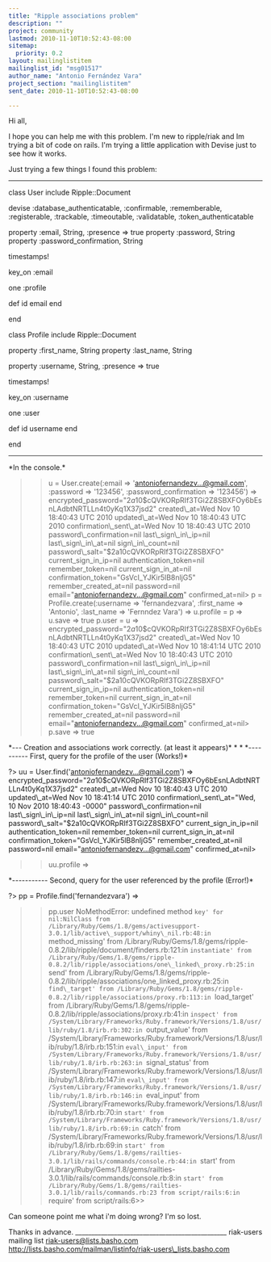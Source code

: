```yaml
---
title: "Ripple associations problem"
description: ""
project: community
lastmod: 2010-11-10T10:52:43-08:00
sitemap:
  priority: 0.2
layout: mailinglistitem
mailinglist_id: "msg01517"
author_name: "Antonio Fernández Vara"
project_section: "mailinglistitem"
sent_date: 2010-11-10T10:52:43-08:00

---
```



Hi all,

I hope you can help me with this problem. I'm new to ripple/riak and Im
trying a bit of code on rails. I'm trying a little application with Devise
just to see how it works.

Just trying a few things I found this problem:


-----
class User
 include Ripple::Document

 devise :database\_authenticatable, :confirmable,
 :rememberable, :registerable, :trackable, :timeoutable,
:validatable,
 :token\_authenticatable

 property :email, String, :presence => true
 property :password, String
 property :password\_confirmation, String

 timestamps!

 key\_on :email

 one :profile

 def id
 email
 end

end


class Profile
 include Ripple::Document

 property :first\_name, String
 property :last\_name, String

 property :username, String, :presence => true

 timestamps!

 key\_on :username

 one :user

 def id
 username
 end

end



----
\*In the console.\*

 >> u = User.create(:email => 'antoniofernandezv...@gmail.com',
:password => '123456', :password\_confirmation => '123456')
=> 
encrypted\_password="$2a$10$cQVKORpRIf3TGi2Z8SBXFOy6bEsnLAdbtNRTLLn4t0yKq1X37jsd2"
created\_at=Wed Nov 10 18:40:43 UTC 2010 updated\_at=Wed Nov 10 18:40:43 UTC
2010 confirmation\_sent\_at=Wed Nov 10 18:40:43 UTC 2010
password\_confirmation=nil last\_sign\_in\_ip=nil last\_sign\_in\_at=nil
sign\_in\_count=nil password\_salt="$2a$10$cQVKORpRIf3TGi2Z8SBXFO"
current\_sign\_in\_ip=nil authentication\_token=nil remember\_token=nil
current\_sign\_in\_at=nil confirmation\_token="GsVcI\_YJKir5lB8nljG5"
remember\_created\_at=nil password=nil email="antoniofernandezv...@gmail.com"
confirmed\_at=nil>
>> p = Profile.create(:username => 'fernandezvara', :first\_name =>
'Antonio', :last\_name => 'Fernndez Vara')
=> 
>> u.profile = p
=> 
>> u.save
=> true
>> p.user = u
=> 
encrypted\_password="$2a$10$cQVKORpRIf3TGi2Z8SBXFOy6bEsnLAdbtNRTLLn4t0yKq1X37jsd2"
created\_at=Wed Nov 10 18:40:43 UTC 2010 updated\_at=Wed Nov 10 18:41:14 UTC
2010 confirmation\_sent\_at=Wed Nov 10 18:40:43 UTC 2010
password\_confirmation=nil last\_sign\_in\_ip=nil last\_sign\_in\_at=nil
sign\_in\_count=nil password\_salt="$2a$10$cQVKORpRIf3TGi2Z8SBXFO"
current\_sign\_in\_ip=nil authentication\_token=nil remember\_token=nil
current\_sign\_in\_at=nil confirmation\_token="GsVcI\_YJKir5lB8nljG5"
remember\_created\_at=nil password=nil email="antoniofernandezv...@gmail.com"
confirmed\_at=nil>
>> p.save
=> true


\*--- Creation and associations work correctly. (at least it appears)\*
\*
\*
\*---------- First, query for the profile of the user (Works!)\*

?> uu = User.find('antoniofernandezv...@gmail.com')
=> 
encrypted\_password="$2a$10$cQVKORpRIf3TGi2Z8SBXFOy6bEsnLAdbtNRTLLn4t0yKq1X37jsd2"
created\_at=Wed Nov 10 18:40:43 UTC 2010 updated\_at=Wed Nov 10 18:41:14 UTC
2010 confirmation\_sent\_at="Wed, 10 Nov 2010 18:40:43 -0000"
password\_confirmation=nil last\_sign\_in\_ip=nil last\_sign\_in\_at=nil
sign\_in\_count=nil password\_salt="$2a$10$cQVKORpRIf3TGi2Z8SBXFO"
current\_sign\_in\_ip=nil authentication\_token=nil remember\_token=nil
current\_sign\_in\_at=nil confirmation\_token="GsVcI\_YJKir5lB8nljG5"
remember\_created\_at=nil password=nil email="antoniofernandezv...@gmail.com"
confirmed\_at=nil>
>> uu.profile
=> 


\*----------- Second, query for the user referenced by the profile (Error!)\*

?> pp = Profile.find('fernandezvara')
=> 
>> pp.user
NoMethodError: undefined method `key' for nil:NilClass
from
/Library/Ruby/Gems/1.8/gems/activesupport-3.0.1/lib/active\_support/whiny\_nil.rb:48:in
`method\_missing'
from
/Library/Ruby/Gems/1.8/gems/ripple-0.8.2/lib/ripple/document/finders.rb:121:in
`instantiate'
from
/Library/Ruby/Gems/1.8/gems/ripple-0.8.2/lib/ripple/associations/one\_linked\_proxy.rb:25:in
`send'
from
/Library/Ruby/Gems/1.8/gems/ripple-0.8.2/lib/ripple/associations/one\_linked\_proxy.rb:25:in
`find\_target'
from
/Library/Ruby/Gems/1.8/gems/ripple-0.8.2/lib/ripple/associations/proxy.rb:113:in
`load\_target'
from
/Library/Ruby/Gems/1.8/gems/ripple-0.8.2/lib/ripple/associations/proxy.rb:41:in
`inspect'
from
/System/Library/Frameworks/Ruby.framework/Versions/1.8/usr/lib/ruby/1.8/irb.rb:302:in
`output\_value'
from
/System/Library/Frameworks/Ruby.framework/Versions/1.8/usr/lib/ruby/1.8/irb.rb:151:in
`eval\_input'
from
/System/Library/Frameworks/Ruby.framework/Versions/1.8/usr/lib/ruby/1.8/irb.rb:263:in
`signal\_status'
from
/System/Library/Frameworks/Ruby.framework/Versions/1.8/usr/lib/ruby/1.8/irb.rb:147:in
`eval\_input'
from
/System/Library/Frameworks/Ruby.framework/Versions/1.8/usr/lib/ruby/1.8/irb.rb:146:in
`eval\_input'
from
/System/Library/Frameworks/Ruby.framework/Versions/1.8/usr/lib/ruby/1.8/irb.rb:70:in
`start'
from
/System/Library/Frameworks/Ruby.framework/Versions/1.8/usr/lib/ruby/1.8/irb.rb:69:in
`catch'
from
/System/Library/Frameworks/Ruby.framework/Versions/1.8/usr/lib/ruby/1.8/irb.rb:69:in
`start'
from
/Library/Ruby/Gems/1.8/gems/railties-3.0.1/lib/rails/commands/console.rb:44:in
`start'
from
/Library/Ruby/Gems/1.8/gems/railties-3.0.1/lib/rails/commands/console.rb:8:in
`start'
from /Library/Ruby/Gems/1.8/gems/railties-3.0.1/lib/rails/commands.rb:23
from script/rails:6:in `require'
from script/rails:6>>


Can someone point me what i'm doing wrong? I'm so lost.

Thanks in advance.
\_\_\_\_\_\_\_\_\_\_\_\_\_\_\_\_\_\_\_\_\_\_\_\_\_\_\_\_\_\_\_\_\_\_\_\_\_\_\_\_\_\_\_\_\_\_\_
riak-users mailing list
riak-users@lists.basho.com
http://lists.basho.com/mailman/listinfo/riak-users\_lists.basho.com

